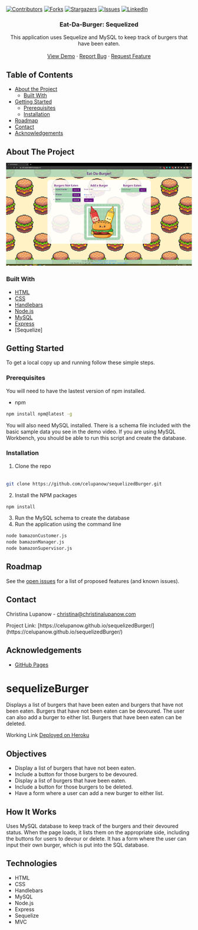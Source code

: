 <!-- PROJECT SHIELDS -->

[![Contributors][contributors-shield]][contributors-url] [![Forks][forks-shield]][forks-url] [![Stargazers][stars-shield]][stars-url] [![Issues][issues-shield]][issues-url] [![LinkedIn][linkedin-shield]][linkedin-url]

 
<h3 align="center">Eat-Da-Burger: Sequelized</h3>
<p align="center">
This application uses Sequelize and MySQL to keep track of burgers that have been eaten.
<br />
<br />
<a href=" https://drive.google.com/file/d/1KAnbUqia4wWURy0AiWkc-LvggEZjpoud/view">View Demo</a>
·
<a href="https://github.com/celupanow/sequelizedBurger/issues">Report Bug</a>
·
<a href="https://github.com/celupanow/sequelizedBurger/issues">Request Feature</a>

</p>

</p>
<!-- TABLE OF CONTENTS -->

## Table of Contents

* [About the Project](#about-the-project)
	* [Built With](#built-with)
* [Getting Started](#getting-started)
	* [Prerequisites](#prerequisites)
	* [Installation](#installation)
* [Roadmap](#roadmap)
* [Contact](#contact)
* [Acknowledgements](#acknowledgements)

 
<!-- ABOUT THE PROJECT -->

## About The Project
![Eat-Da-Burger: Sequelized](./public/assets/img/eatdaburgersequelize-still-citadel.png "Eat-Da-Burger: Sequelized")

### Built With
* [HTML](https://developer.mozilla.org/en-US/docs/Web/HTML)
* [CSS](https://developer.mozilla.org/en-US/docs/Web/CSS)
* [Handlebars](https://handlebarsjs.com/)
* [Node.js](https://nodejs.org)
* [MySQL](https://www.mysql.com/)
* [Express](https://expressjs.com/)
* [Sequelize]

<!-- GETTING STARTED -->

## Getting Started
To get a local copy up and running follow these simple steps.


### Prerequisites

You will need to have the lastest version of npm installed.
* npm
```sh
npm install npm@latest -g
```
You will also need MySQL installed. There is a schema file included with the basic sample data you see in the demo video. If you are using MySQL Workbench, you should be able to run this script and create the database.
  
### Installation

1. Clone the repo

```sh

git clone https://github.com/celupanow/sequelizedBurger.git

```
2. Install the NPM packages
```sh
npm install
```
3. Run the MySQL schema to create the database
4. Run the application using the command line
```sh
node bamazonCustomer.js
node bamazonManager.js
node bamazonSupervisor.js
```

<!-- ROADMAP -->

## Roadmap

  

See the [open issues](https://github.com/celupanow/sequelizedBurger/issues) for a list of proposed features (and known issues).

<!-- CONTACT -->

## Contact
Christina Lupanow - christina@christinalupanow.com
<p>
Project Link: [https://celupanow.github.io/sequelizedBurger/](https://celupanow.github.io/sequelizedBurger/)

<!-- ACKNOWLEDGEMENTS -->

## Acknowledgements
* [GitHub Pages](https://pages.github.com)


<!-- MARKDOWN LINKS & IMAGES -->

<!-- https://www.markdownguide.org/basic-syntax/#reference-style-links -->

[contributors-shield]: https://img.shields.io/github/contributors/celupanow/sequelizedBurger.svg?style=flat-square

[contributors-url]: https://github.com/celupanow/sequelizedBurger/graphs/contributors

[forks-shield]: https://img.shields.io/github/forks/celupanow/sequelizedBurger.svg?style=flat-square

[forks-url]: https://github.com/celupanow/sequelizedBurger/network/members

[stars-shield]: https://img.shields.io/github/stars/celupanow/sequelizedBurger.svg?style=flat-square

[stars-url]: https://github.com/celupanow/sequelizedBurger/stargazers

[issues-shield]: https://img.shields.io/github/issues/celupanow/sequelizedBurger.svg?style=flat-square

[issues-url]: https://github.com/celupanow/sequelizedBurger/issues

[license-shield]: https://img.shields.io/github/license/celupanow/sequelizedBurger.svg?style=flat-square

[license-url]: https://github.com/celupanow/sequelizedBurger/blob/master/LICENSE.txt

[linkedin-shield]: https://img.shields.io/badge/-LinkedIn-black.svg?style=flat-square&logo=linkedin&colorB=555

[linkedin-url]: https://linkedin.com/in/celupanow

[product-screenshot]: images/screenshot.png






# sequelizeBurger
Displays a list of burgers that have been eaten and burgers that have not been eaten. Burgers that have not been eaten can be devoured. The user can also add a burger to either list. Burgers that have been eaten can be deleted.

Working Link
[Deployed on Heroku](https://still-citadel-06884.herokuapp.com/)

## Objectives

 - Display a list of burgers that have not been eaten.
 - Include a button for those burgers to be devoured.
 - Display a list of burgers that have been eaten.
 - Include a button for those burgers to be deleted.
 - Have a form where a user can add a new burger to either list.
 
## How It Works
Uses MySQL database to keep track of the burgers and their devoured status. When the page loads, it lists them on the appropriate side, including the buttons for users to devour or delete. It has a form where the user can input their own burger, which is put into the SQL database.

## Technologies

 - HTML
 - CSS
 - Handlebars
 - MySQL
 - Node.js
 - Express
 - Sequelize
 - MVC
<!--stackedit_data:
eyJoaXN0b3J5IjpbLTE0MTI0NjYyMjksMTIwMzQ5ODcyOF19
-->